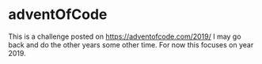 # adventOfCode
This is a challenge posted on https://adventofcode.com/2019/
I may go back and do the other years some other time. For now this focuses on year 2019.
